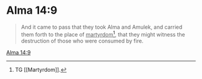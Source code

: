 # Alma 14:9

> And it came to pass that they took Alma and Amulek, and carried them forth to the place of <u>martyrdom</u>[^a], that they might witness the destruction of those who were consumed by fire.

[Alma 14:9](https://www.churchofjesuschrist.org/study/scriptures/bofm/alma/14?lang=eng&id=p9#p9)


[^a]: TG [[Martyrdom]].
